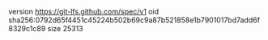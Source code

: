 version https://git-lfs.github.com/spec/v1
oid sha256:0792d65f4451c45224b502b69c9a87b521858e1b7901017bd7add6f8329c1c89
size 25313
